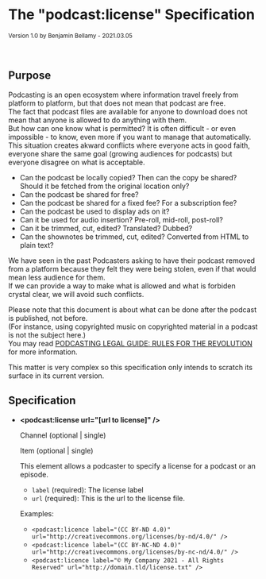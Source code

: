 # The "podcast:license" Specification

<small>Version 1.0 by Benjamin Bellamy - 2021.03.05</small>

<br>

## Purpose

Podcasting is an open ecosystem where information travel freely from platform to platform, but that does not mean that podcast are free.  
The fact that podcast files are available for anyone to download does not mean that anyone is allowed to do anything with them.  
But how can one know what is permitted? It is often difficult - or even impossible - to know, even more if you want to manage that automatically.  
This situation creates akward conflicts where everyone acts in good faith, everyone share the same goal (growing audiences for podcasts) but everyone disagree on what is acceptable.

- Can the podcast be locally copied? Then can the copy be shared? Should it be fetched from the original location only?
- Can the podcast be shared for free?
- Can the podcast be shared for a fixed fee? For a subscription fee?
- Can the podcast be used to display ads on it?
- Can it be used for audio insertion? Pre-roll, mid-roll, post-roll?
- Can it be trimmed, cut, edited? Translated? Dubbed?
- Can the shownotes be trimmed, cut, edited? Converted from HTML to plain text?

We have seen in the past Podcasters asking to have their podcast removed from a platform because they felt they were being stolen, even if that would mean less audience for them.  
If we can provide a way to make what is allowed and what is forbiden crystal clear, we will avoid such conflicts.

Please note that this document is about what can be done after the podcast is published, not before.  
(For instance, using copyrighted music on copyrighted material in a podcast is not the subject here.)  
You may read [PODCASTING LEGAL GUIDE: RULES FOR THE REVOLUTION](https://wiki.creativecommons.org/wiki/Podcasting_Legal_Guide) for more information.

This matter is very complex so this specification only intends to scratch its surface in its current version.

## Specification

- **\<podcast:license  url="[url to license]" />**

    Channel (optional | single)

    Item (optional | single)

   This element allows a podcaster to specify a license for a podcast or an episode.

   - `label` (required): The license label
   - `url` (required): This is the url to the license file.

   Examples:
   - `<podcast:licence label="(CC BY-ND 4.0)" url="http://creativecommons.org/licenses/by-nd/4.0/" />`
   - `<podcast:licence label="(CC BY-NC-ND 4.0)" url="http://creativecommons.org/licenses/by-nc-nd/4.0/" />`
   - `<podcast:licence label="© My Company 2021 - All Rights Reserved" url="http://domain.tld/license.txt" />`
 
   
   
   
   
